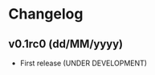 # Changelog

<!--next-version-placeholder-->

## v0.1rc0 (dd/MM/yyyy)

- First release (UNDER DEVELOPMENT)
